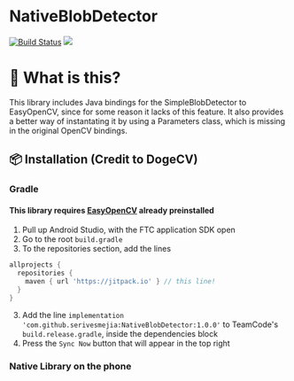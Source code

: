 # NativeBlobDetector
[![Build Status](https://travis-ci.com/serivesmejia/NativeBlobDetector.svg?branch=master)](https://travis-ci.com/serivesmejia/NativeBlobDetector)
[![](https://jitpack.io/v/serivesmejia/NativeBlobDetector.svg)](https://jitpack.io/#serivesmejia/NativeBlobDetector)

# 🤷‍️ What is this?

This library includes Java bindings for the SimpleBlobDetector to EasyOpenCV, since for some reason it lacks of this feature. It also provides a better way of instantating it by using a Parameters class, which is missing in the original OpenCV bindings.

## 📦 Installation (Credit to DogeCV)

### Gradle

#### This library requires [EasyOpenCV](https://github.com/OpenFTC/EasyOpenCV) already preinstalled
1. Pull up Android Studio, with the FTC application SDK open
2. Go to the root `build.gradle`
3. To the repositories section, add the lines 
```groovy
allprojects {
  repositories {
    maven { url 'https://jitpack.io' } // this line!
  }
}
```
3. Add the line `implementation 'com.github.serivesmejia:NativeBlobDetector:1.0.0'` to TeamCode's `build.release.gradle`, inside the dependencies block
7. Press the `Sync Now` button that will appear in the top right

### Native Library on the phone
